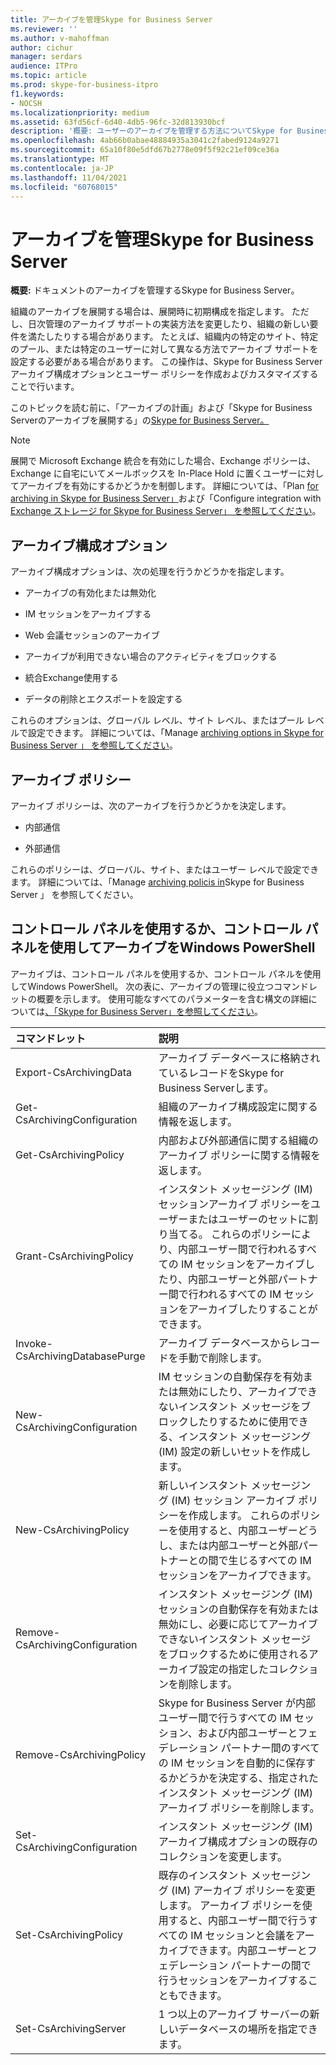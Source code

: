 ```yaml
---
title: アーカイブを管理Skype for Business Server
ms.reviewer: ''
ms.author: v-mahoffman
author: cichur
manager: serdars
audience: ITPro
ms.topic: article
ms.prod: skype-for-business-itpro
f1.keywords:
- NOCSH
ms.localizationpriority: medium
ms.assetid: 63fd56cf-6d40-4db5-96fc-32d813930bcf
description: '概要: ユーザーのアーカイブを管理する方法についてSkype for Business Server。'
ms.openlocfilehash: 4ab66b0abae48884935a3041c2fabed9124a9271
ms.sourcegitcommit: 65a10f80e5dfd67b2778e09f5f92c21ef09ce36a
ms.translationtype: MT
ms.contentlocale: ja-JP
ms.lasthandoff: 11/04/2021
ms.locfileid: "60768015"
---
```

# <a name="manage-archiving-in-skype-for-business-server"></a>アーカイブを管理Skype for Business Server

**概要:** ドキュメントのアーカイブを管理するSkype for Business Server。
  
組織のアーカイブを展開する場合は、展開時に初期構成を指定します。 ただし、日次管理のアーカイブ サポートの実装方法を変更したり、組織の新しい要件を満たしたりする場合があります。 たとえば、組織内の特定のサイト、特定のプール、または特定のユーザーに対して異なる方法でアーカイブ サポートを設定する必要がある場合があります。 この操作は、Skype for Business Serverアーカイブ構成オプションとユーザー ポリシーを作成およびカスタマイズすることで行います。 
  
このトピックを読む前に、「アーカイブの計画」および「Skype for Business Server[](../../plan-your-deployment/archiving/archiving.md)のアーカイブを展開する」の[Skype for Business Server。](../../deploy/deploy-archiving/deploy-archiving.md)
  
> [!NOTE]
> 展開で Microsoft Exchange 統合を有効にした場合、Exchange ポリシーは、Exchange に自宅にいてメールボックスを In-Place Hold に置くユーザーに対してアーカイブを有効にするかどうかを制御します。 詳細については、「Plan [for archiving in Skype for Business Server」](../../plan-your-deployment/archiving/archiving.md)および「Configure integration with [Exchange ストレージ for Skype for Business Server」 を参照してください](../../deploy/deploy-archiving/configure-integration-with-exchange-storage.md)。 
  
## <a name="archiving-configuration-options"></a>アーカイブ構成オプション

アーカイブ構成オプションは、次の処理を行うかどうかを指定します。
  
- アーカイブの有効化または無効化
    
- IM セッションをアーカイブする
    
- Web 会議セッションのアーカイブ
    
- アーカイブが利用できない場合のアクティビティをブロックする
    
- 統合Exchange使用する
    
- データの削除とエクスポートを設定する
    
これらのオプションは、グローバル レベル、サイト レベル、またはプール レベルで設定できます。 詳細については、「Manage [archiving options in Skype for Business Server 」 を参照してください](options.md)。
  
## <a name="archiving-policies"></a>アーカイブ ポリシー

アーカイブ ポリシーは、次のアーカイブを行うかどうかを決定します。
  
- 内部通信
    
- 外部通信
    
これらのポリシーは、グローバル、サイト、またはユーザー レベルで設定できます。 詳細については、「Manage [archiving policis in](policies.md)Skype for Business Server 」 を参照してください。
  
## <a name="manage-archiving-by-using-the-control-panel-or-by-using-windows-powershell"></a>コントロール パネルを使用するか、コントロール パネルを使用してアーカイブをWindows PowerShell

アーカイブは、コントロール パネルを使用するか、コントロール パネルを使用してWindows PowerShell。 次の表に、アーカイブの管理に役立つコマンドレットの概要を示します。 使用可能なすべてのパラメーターを含む構文の詳細については[、「Skype for Business Server」を参照してください](../management-shell.md)。 


|**コマンドレット**|**説明**|
|:-----|:-----|
|Export-CsArchivingData  <br/> |アーカイブ データベースに格納されているレコードをSkype for Business Serverします。  <br/> |
|Get-CsArchivingConfiguration  <br/> |組織のアーカイブ構成設定に関する情報を返します。  <br/> |
|Get-CsArchivingPolicy  <br/> |内部および外部通信に関する組織のアーカイブ ポリシーに関する情報を返します。  <br/> |
|Grant-CsArchivingPolicy  <br/> |インスタント メッセージング (IM) セッションアーカイブ ポリシーをユーザーまたはユーザーのセットに割り当てる。 これらのポリシーにより、内部ユーザー間で行われるすべての IM セッションをアーカイブしたり、内部ユーザーと外部パートナー間で行われるすべての IM セッションをアーカイブしたりすることができます。  <br/> |
|Invoke-CsArchivingDatabasePurge  <br/> |アーカイブ データベースからレコードを手動で削除します。  <br/> |
|New-CsArchivingConfiguration  <br/> |IM セッションの自動保存を有効または無効にしたり、アーカイブできないインスタント メッセージをブロックしたりするために使用できる、インスタント メッセージング (IM) 設定の新しいセットを作成します。  <br/> |
|New-CsArchivingPolicy  <br/> |新しいインスタント メッセージング (IM) セッション アーカイブ ポリシーを作成します。 これらのポリシーを使用すると、内部ユーザーどうし、または内部ユーザーと外部パートナーとの間で生じるすべての IM セッションをアーカイブできます。  <br/> |
|Remove-CsArchivingConfiguration  <br/> |インスタント メッセージング (IM) セッションの自動保存を有効または無効にし、必要に応じてアーカイブできないインスタント メッセージをブロックするために使用されるアーカイブ設定の指定したコレクションを削除します。  <br/> |
|Remove-CsArchivingPolicy  <br/> |Skype for Business Server が内部ユーザー間で行うすべての IM セッション、および内部ユーザーとフェデレーション パートナー間のすべての IM セッションを自動的に保存するかどうかを決定する、指定されたインスタント メッセージング (IM) アーカイブ ポリシーを削除します。  <br/> |
|Set-CsArchivingConfiguration  <br/> |インスタント メッセージング (IM) アーカイブ構成オプションの既存のコレクションを変更します。  <br/> |
|Set-CsArchivingPolicy  <br/> |既存のインスタント メッセージング (IM) アーカイブ ポリシーを変更します。 アーカイブ ポリシーを使用すると、内部ユーザー間で行うすべての IM セッションと会議をアーカイブできます。内部ユーザーとフェデレーション パートナーの間で行うセッションをアーカイブすることもできます。  <br/> |
|Set-CsArchivingServer  <br/> |1 つ以上のアーカイブ サーバーの新しいデータベースの場所を指定できます。  <br/> |
   

